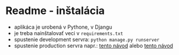 # Readme - inštalácia

- aplikáca je urobená v Pythone, v Djangu
- je treba nainštalovať veci v `requirements.txt`
- spustenie development servra: `python manage.py runserver`
- spustenie production servra napr.: [tento návod](https://developer.mozilla.org/en-US/docs/Learn/Server-side/Django/Deployment) alebo [tento návod](https://docs.djangoproject.com/en/3.2/howto/deployment/)
